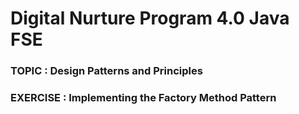 # Digital Nurture Program 4.0 Java FSE

### TOPIC : Design Patterns and Principles
### EXERCISE : Implementing the Factory Method Pattern